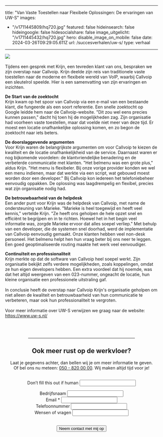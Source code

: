  ---
title: "Van Vaste Toestellen naar Flexibele Oplossingen: De ervaringen van UW-S"
images:
- "/v1711445809/hq720.jpg"
featured: false
hideinsearch: false
hideingoogle: false
hidesocialshare: false
image_uitgelicht: "/v1711445432/hq720.jpg"
hero:
  disable_image_on_mobile: false
date: 2024-03-26T09:29:05.611Z
url: /succesverhalen/uw-s/
type: verhaal

---
<img src="https://res.cloudinary.com/callvoip/image/upload/v1711445809/hq720.jpg"><br><br>
Tijdens een gesprek met Krijn, een tevreden klant van ons, bespraken we zijn overstap naar Callvoip. Krijn deelde zijn reis van traditionele vaste toestellen naar de moderne en flexibele wereld van VoIP, waarbij Callvoip een sleutelrol speelde. Hier is een samenvatting van zijn ervaringen en inzichten.

<strong>De Start van de zoektocht</strong><br>
Krijn kwam op het spoor van Callvoip via een e-mail van een bestaande klant, die fungeerde als een soort referentie. Een snelle zoektocht op Google leidde hem naar de Callvoip-website. "Dit zou wel eens precies kunnen passen," dacht hij toen hij de mogelijkheden zag. Zijn organisatie had voorheen vaste toestellen, maar dat voelde niet meer van deze tijd. Er moest een locatie onafhankelijke oplossing komen, en zo begon de zoektocht naar iets beters.

<strong>De doorslaggevende argumenten</strong><br>
Voor Krijn waren de belangrijkste argumenten om voor Callvoip te kiezen de kwaliteit en de locatie onafhankelijkheid van de service. Daarnaast waren er nog bijkomende voordelen: de klantvriendelijke benadering en de verbeterde communicatie met klanten. "Het belmenu was een grote plus," aldus Krijn. "Het menu is flexibeler. Bij onze vorige provider konden we wel een menu indienen, maar dat werkte via een script, wat gebouwd moest worden door een developer." Bij Callvoip kon iedereen het telefoniebeheer eenvoudig oppakken. De oplossing was laagdrempelig en flexibel, precies wat zijn organisatie nodig had.

<strong>De betrouwbaarheid van de helpdesk</strong><br>
Een ander punt voor Krijn was de helpdesk van Callvoip, met name de ondersteuning van Marieke. "Marieke is heel toegewijd en heeft veel kennis," vertelde Krijn. "Ze heeft ons geholpen de hele opzet snel en efficiënt te begrijpen en in te richten. Hoewel het in het begin veel informatie was, zorgde Marieke ervoor dat alles soepel verliep." Met behulp van een developer, die de systemen snel doorhad, werd de implementatie van Callvoip eenvoudig gemaakt. Onze klanten hebben veel non-desk personeel. Het belmenu helpt hen hun vraag beter bij ons neer te leggen. Een goed geoptimaliseerde routing maakte het werk veel eenvoudiger.

<strong>Continuïteit en professionaliteit</strong><br>
Krijn merkte op dat de software van Callvoip heel soepel werkt. Zijn organisatie bekijkt zelfs verdere mogelijkheden, zoals koppelingen, omdat ze hun eigen developers hebben. Een extra voordeel dat hij noemde, was dat het altijd weergeven van een 023-nummer, ongeacht de locatie, hun kleine organisatie een professionele uitstraling gaf.
<br><br>
In conclusie heeft de overstap naar Callvoip Krijn's organisatie geholpen om niet alleen de kwaliteit en betrouwbaarheid van hun communicatie te verbeteren, maar ook hun professionaliteit te vergroten.
<br><br>
Voor meer informatie over UW-S verwijzen we graag naar de website: https://www.uw-s.nl/
<br><br><br><br>
<center><hr width="70%"><h2>Ook meer rust op de werkvloer?</h2>
Laat je gegevens achter, dan bellen wij je om meer informatie te geven.<br>Of bel ons nu meteen: <a href="tel:+31508200000">050 - 820
  00 00</a>. Wij maken altijd tijd voor je!
      <br><br><div>
          <form class="mb-6" name="epheerlen-verhaal" action="/bedank/tour/" accept-charset="UTF-8" method="POST" data-netlify="true">
              <input type="hidden" name="form-name" value="epheerlen-verhaal" />
              <p class="hidden"> <label>Don’t fill this out if human <input name="bot-field"> </label> </p>
              <p> <input type="hidden" id="formlayout" name="formlayout" value="d-948a1897e5e645e5b41ed33ccdd3d8bb"
                      class="hidden"> </p>
              <p> <input type="hidden" id="formto" name="formto" value="offerte" class="hidden"> </p>
              <div class="layout-split">
                  <div class="mb-4"> <label for="bedrijfsnaam" class="block">Bedrijfsnaam</label> <input type="text"
                          id="bedrijfsnaam" name="bedrijfsnaam" class="w-full border border-grey-light bg-white px-3 py-2 text-base">
                  </div>
                  <div class="mb-4"> <label for="email" class="block">Email <span class="text-red">*</span></label> <input
                          type="email" id="email" name="email"
                          class="w-full border border-grey-light bg-white px-3 py-2 text-base" required=""> </div>
              </div>
              <div class="layout-split">
                  <div class="mb-4"> <label for="telefoonnummer" class="block">Telefoonnummer</label> <input type="text"
                          id="telefoonnummer" name="telefoonnummer"
                          class="w-full border border-grey-light bg-white px-3 py-2 text-base"> </div>
                  <div class="mb-4"> <label for="terugbelmoment" class="block">Wensen of vragen</label> <input type="text"
                          id="wensenvragen" name="wensenvragen"
                          class="w-full border border-grey-light bg-white px-3 py-2 text-base"> </div>
              </div>
              <br>
              <p> <button type="submit" class="button">Neem contact met mij op</button> </p>
          </form>
      </div>
  </div></center>
